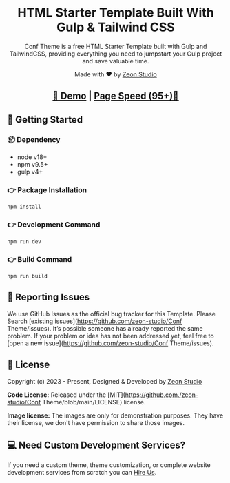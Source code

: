 <h1 align="center">HTML Starter Template Built With Gulp & Tailwind CSS </h1>

<p align="center">Conf Theme is a free HTML Starter Template built with Gulp and TailwindCSS, providing everything you need to jumpstart your Gulp project and save valuable time.</p>

<p align="center">Made with ♥ by <a href="https://zeon.studio/">Zeon Studio</a></p>

<h2 align="center">
<a target="_blank" href="https://Conf Theme.netlify.app/" rel="nofollow">👀 Demo</a> | <a  target="_blank" href="https://pagespeed.web.dev/analysis/https-Conf Theme-netlify-app/1to2abs0qz?form_factor=desktop">Page Speed (95+)🚀</a>
</h2>

## 🚀 Getting Started

### 📦 Dependency

- node v18+
- npm v9.5+
- gulp v4+

### 👉 Package Installation

```
npm install
```

### 👉 Development Command

```
npm run dev
```

### 👉 Build Command

```
npm run build
```

<!-- reporting issue -->

## 🐞 Reporting Issues

We use GitHub Issues as the official bug tracker for this Template. Please Search [existing issues](https://github.com/zeon-studio/Conf Theme/issues). It’s possible someone has already reported the same problem.
If your problem or idea has not been addressed yet, feel free to [open a new issue](https://github.com/zeon-studio/Conf Theme/issues).

<!-- licence -->

## 📝 License

Copyright (c) 2023 - Present, Designed & Developed by [Zeon Studio](https://zeon.studio/)

**Code License:** Released under the [MIT](https://github.com./zeon-studio/Conf Theme/blob/main/LICENSE) license.

**Image license:** The images are only for demonstration purposes. They have their license, we don't have permission to share those images.

## 💻 Need Custom Development Services?

If you need a custom theme, theme customization, or complete website development services from scratch you can [Hire Us](https://zeon.studio/).
